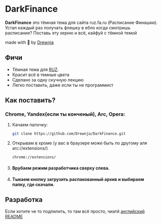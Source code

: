 # DarkFinance

**DarkFinance** это тёмная тема для сайта ruz.fa.ru (Расписание Финашки). Устал каждый раз получать флешку в ебло когда смотришь расписание? Поставь эту херню и всё, кайфуй с тёмной темой

made with 💚 by [Drewnja](https://github.com/Drewnja)

## Фичи

- Тёмная тема для  [RUZ](https://ruz.fa.ru/ruz/main).
- Красит всё в темные цвета
- Сделано за одну скучную лекцию
- Легко поставить, даже если ты не программист

## Как поставить?

### Chrome, Yandex(если ты конченый), Arc, Opera:
1. Качаем папочку:
   ```bash
   git clone https://github.com/Drewnja/DarkFinance.git

2. Открывам в хроме (у вас в браузере може быть по другому аля arc://extensions/)
   ```
   chrome://extensions/

3. #### Врубаем режим разработчика сверху слева.
   
4. #### Тыкаем кнопку загрузить распакованный архив и выбираем папку, где скачали.

## Разработка
Если хотите че то подпилить, то там всё просто, чиатй [английский README](https://github.com/Drewnja/DarkFinance/blob/main/README.md)


